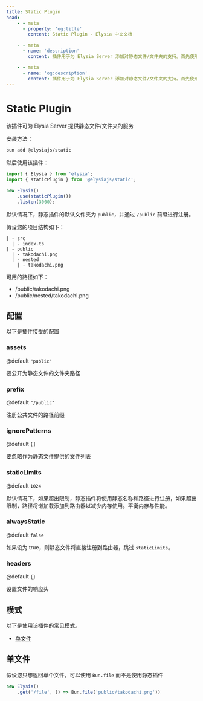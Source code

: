 ```yaml
---
title: Static Plugin
head:
    - - meta
      - property: 'og:title'
        content: Static Plugin - Elysia 中文文档

    - - meta
      - name: 'description'
        content: 插件用于为 Elysia Server 添加对静态文件/文件夹的支持。首先使用 "bun add @elysiajs/static" 安装插件。

    - - meta
      - name: 'og:description'
        content: 插件用于为 Elysia Server 添加对静态文件/文件夹的支持。首先使用 "bun add @elysiajs/static" 安装插件。
---
```


# Static Plugin
该插件可为 Elysia Server 提供静态文件/文件夹的服务

安装方法：
```bash
bun add @elysiajs/static
```

然后使用该插件：
```typescript
import { Elysia } from 'elysia';
import { staticPlugin } from '@elysiajs/static';

new Elysia()
    .use(staticPlugin())
    .listen(3000);
```

默认情况下，静态插件的默认文件夹为 `public`，并通过 `/public` 前缀进行注册。

假设您的项目结构如下：
```
| - src
  | - index.ts
| - public
  | - takodachi.png
  | - nested
    | - takodachi.png
```

可用的路径如下：
- /public/takodachi.png
- /public/nested/takodachi.png

## 配置
以下是插件接受的配置

### assets
@default `"public"`

要公开为静态文件的文件夹路径

### prefix
@default `"/public"`

注册公共文件的路径前缀

### ignorePatterns
@default `[]`

要忽略作为静态文件提供的文件列表

### staticLimits
@default `1024`

默认情况下，如果超出限制，静态插件将使用静态名称和路径进行注册，如果超出限制，路径将懒加载添加到路由器以减少内存使用。平衡内存与性能。

### alwaysStatic
@default `false`

如果设为 true，则静态文件将直接注册到路由器，跳过 `staticLimits`。

### headers
@default `{}`

设置文件的响应头

## 模式
以下是使用该插件的常见模式。

- [单文件](#单文件)

## 单文件
假设您只想返回单个文件，可以使用 `Bun.file` 而不是使用静态插件
```typescript
new Elysia()
    .get('/file', () => Bun.file('public/takodachi.png'))
```